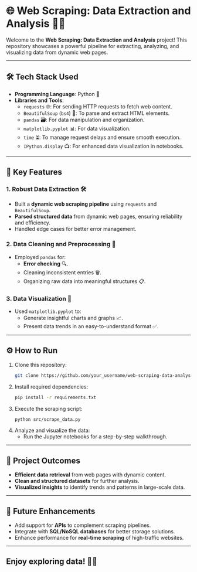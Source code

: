 # 🌐 Web Scraping: Data Extraction and Analysis 🕵️‍♂️

Welcome to the **Web Scraping: Data Extraction and Analysis** project! This repository showcases a powerful pipeline for extracting, analyzing, and visualizing data from dynamic web pages. 

---

## 🛠️ Tech Stack Used

- **Programming Language**: Python 🐍  
- **Libraries and Tools**:
  - `requests` 🌐: For sending HTTP requests to fetch web content.  
  - `BeautifulSoup` (`bs4`) 🥣: To parse and extract HTML elements.  
  - `pandas` 🗃️: For data manipulation and organization.  
  - `matplotlib.pyplot` 📊: For data visualization.  
  - `time` ⏳: To manage request delays and ensure smooth execution.  
  - `IPython.display` 📺: For enhanced data visualization in notebooks.  

---

## 🚀 Key Features

### 1. **Robust Data Extraction** 🛠️  
   - Built a **dynamic web scraping pipeline** using `requests` and `BeautifulSoup`.  
   - **Parsed structured data** from dynamic web pages, ensuring reliability and efficiency.  
   - Handled edge cases for better error management.  

### 2. **Data Cleaning and Preprocessing** 🧹  
   - Employed `pandas` for:  
     - **Error checking** 🔍.  
     - Cleaning inconsistent entries 🗑️.  
     - Organizing raw data into meaningful structures 📋.  

### 3. **Data Visualization** 🎨  
   - Used `matplotlib.pyplot` to:  
     - Generate insightful charts and graphs 📈.  
     - Present data trends in an easy-to-understand format ✅.  

---

## ⚙️ How to Run

1. Clone this repository:  
   ```bash
   git clone https://github.com/your_username/web-scraping-data-analysis.git
   ```
2. Install required dependencies:  
   ```bash
   pip install -r requirements.txt
   ```
3. Execute the scraping script:  
   ```bash
   python src/scrape_data.py
   ```
4. Analyze and visualize the data:  
   - Run the Jupyter notebooks for a step-by-step walkthrough.  

---

## 🎯 Project Outcomes

- **Efficient data retrieval** from web pages with dynamic content.  
- **Clean and structured datasets** for further analysis.  
- **Visualized insights** to identify trends and patterns in large-scale data.  

---

## 🧩 Future Enhancements

- Add support for **APIs** to complement scraping pipelines.  
- Integrate with **SQL/NoSQL databases** for better storage solutions.  
- Enhance performance for **real-time scraping** of high-traffic websites.  

---

## Enjoy exploring data! 🚀✨
